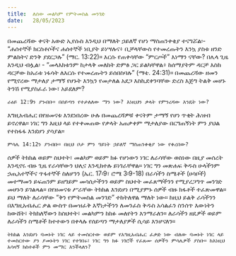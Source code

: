 ```yaml
---
title:  ለሰው መልካም የምትመስል መንገድ
date:   28/05/2023
---
```


በመጨረሻው ቀናት አውድ ኢየሱስ እንዲህ በማለት ኃይለኛ የሆነ ማስጠንቀቂያ ተናግሯል፡- “ሐሰተኞች ክርስቶሶችና ሐሰተኞች ነቢያት ይነሣሉና፥ ቢቻላቸውስ የተመረጡትን እንኳ ያስቱ ዘንድ ምልክትና ድንቅ ያደርጋሉ” (ማር. 13:22)። እርሱ የጠቀሳቸው “ምርጦች” እነማን ናቸው? በሌላ ጊዜ እንዲህ ብሏል፡ - “መላእክቱንም ከታላቅ መለከት ድምፅ ጋር ይልካቸዋል፥ ከሰማያትም ዳርቻ እስከ ዳርቻው ከአራቱ ነፋሳት ለእርሱ የተመረጡትን ይሰበስባሉ” (ማቴ. 24:31)። በመጨረሻው ዘመን የሚኖረው ማታለያ ታማኝ የሆኑት እንኳን የመታለል አደጋ እስኪደቀንባቸው ድረስ እጅግ ትልቅ መሆኑ ትንሽ የሚያስፈራ ነው፣ አይደለም?

`ራዕይ 12:9ን ያንብቡ። በሰይጣን የተታለለው ማን ነው? እነዚህን ቃላት የምንረዳው እንዴት ነው?`

እግዚአብሔር በየዘመናቱ እንደነበረው ሁሉ በመጨረሻዎቹ ቀናትም ታማኝ የሆነ ጥቂት ሕዝብ ይኖረዋል። ነገር ግን እዚህ ላይ የተቀመጠው የቃላት አጠቃቀም ማታለያው በርግጠኝነት ምን ያህል የተስፋፋ እንደሆነ ያሳያል።

`ምሳሌ 14:12ን ያንብቡ። በዚህ ቦታ ምን ዓይነት ኃይለኛ ማስጠንቀቂያ ነው የቀረበው?`

ሰዎች ትክክል ወይም ስህተት፣ መልካም ወይም ክፉ የሆነውን ነገር ለራሳቸው ወስነው በዚያ መሰረት እንዲኖሩ ብዙ ጊዜ የራሳቸውን ህሊና እንዲከተሉ ይነገራቸዋል። ነገር ግን መጽሐፍ ቅዱስ ሁላችንም ኃጢአተኞችና ጥፋተኞች ስለሆንን (ኤር. 17፡9፣ ሮሜ 3፡9-18) በራሳችን ስሜቶች (ሀሳቦች) መተማመን ይፍጠንም ይዘግይም መሳሰታችንን ወይም ስህተት መፈጸማችንን የሚያረጋግጥ መንገድ መሆኑን ይገልጻል። በየዘመናቱ ሥራቸው ትክክል እንደሆነ በሚያምኑ ሰዎች ብዙ ክፋቶች ተፈጽመዋል። ይህ ማለት ለራሳቸው “ቅን የምትመስል መንገድ” ተከትለዋል ማለት ነው። ከዚህ ይልቅ ራሳችንን በእግዚአብሔር ቃል ውስጥ በመዝፈቅ እኛነታችንን ለመንፈስ ቅዱስ አሳልፈን ስንሰጥ እውነትን ከውሸት፣ ትክክለኛውን ከስህተት፣ መልካምን ከከፉ መለየትን እንማራለን። ለራሳችን ዘዴዎች ወይም ለራሳችን ስሜቶች ከተተውን በቀላሉ የሰይጣን ማታለያዎች ሲሳይ እንሆናለን።

`ትክክል እንደሆነ ባመኑት ነገር ላይ ተመስርተው ወይም የእግዚአብሔር ፈቃድ ነው ብለው ባመኑት ነገር ላይ ተመስርተው ያን ያመኑትን ነገር የተገበሩ፣ ነገር ግን ክፉ ነገሮች የፈጸሙ ሰዎችን ምሳሌዎች ያስቡ። ከእነዚህ አሳዛኝ ክስተቶች ምን መማር እንችላለን?`